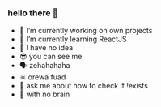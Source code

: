 ### hello there 👋

- 🔭 I’m currently working on own projects
- 🌱 I’m currently learning ReactJS
- 🙌 I have no idea
- 😎 you can see me
- 🗣 zehahahaha
- ☠ orewa fuad
- 💬 ask me about how to check if !exists
- 💯 with no brain
<!--
**fsholehan/fsholehan** is a ✨ _special_ ✨ repository because its `README.md` (this file) appears on your GitHub profile.

Here are some ideas to get you started:

- 🔭 I’m currently working on own projects
- 🌱 I’m currently learning ReactJS
- 👯 I’m looking to collaborate on ...
- 🤔 I’m looking for help with ...
- 💬 Ask me about ...
- 📫 How to reach me: ...
- 😄 Pronouns: ...
- ⚡ Fun fact: ...
-->

